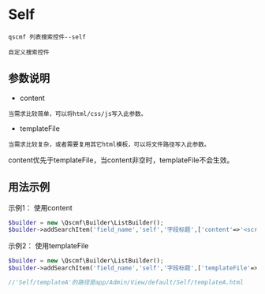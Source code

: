 # Self
```text
qscmf 列表搜索控件--self

自定义搜索控件
```

## 参数说明
- content
```text
当需求比较简单，可以将html/css/js写入此参数。
```
- templateFile
```text
当需求比较复杂，或者需要复用其它html模板，可以将文件路径写入此参数。
```
content优先于templateFile，当content非空时，templateFile不会生效。


## 用法示例
示例1：
使用content
```php
$builder = new \Qscmf\Builder\ListBuilder();
$builder->addSearchItem('field_name','self','字段标题',['content'=>'<script>alert("自定义搜索组件示例");</script>']);

```
示例2：
使用templateFile
```php
$builder = new \Qscmf\Builder\ListBuilder();
$builder->addSearchItem('field_name','self','字段标题',['templateFile'=>'Self/templateA']);

//'Self/templateA'的路径是app/Admin/View/default/Self/templateA.html

```

